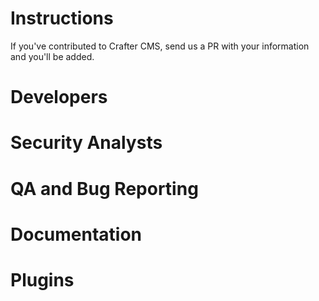 Instructions
============

If you've contributed to Crafter CMS, send us a PR with your information and you'll be added.

Developers
==========


Security Analysts
=================


QA and Bug Reporting
====================


Documentation
=============

Plugins
=======


